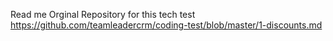 Read me
Orginal Repository for this tech test
https://github.com/teamleadercrm/coding-test/blob/master/1-discounts.md
